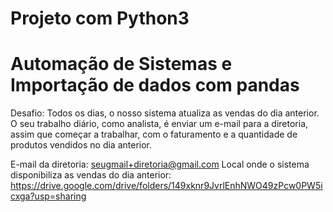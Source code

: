 # Projeto com Python3
# Automação de Sistemas e Importação de dados com pandas

 Desafio:  Todos os dias, o nosso sistema atualiza as vendas do dia anterior. O seu trabalho diário, como analista, é enviar um e-mail para a diretoria, assim que começar a trabalhar, com o faturamento e a quantidade de produtos vendidos no dia anterior.
 
 E-mail da diretoria: seugmail+diretoria@gmail.com Local onde o sistema disponibiliza as vendas do dia anterior: https://drive.google.com/drive/folders/149xknr9JvrlEnhNWO49zPcw0PW5icxga?usp=sharing 
 
